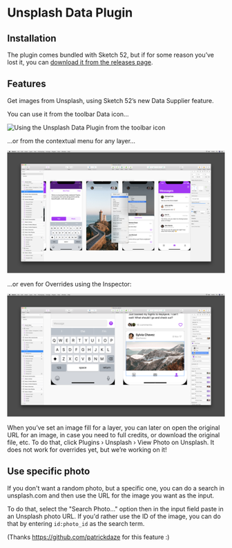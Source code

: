 # Unsplash Data Plugin

## Installation

The plugin comes bundled with Sketch 52, but if for some reason you’ve lost it, you can [download it from the releases page](https://github.com/sketch-hq/unsplash-sketchplugin/releases/latest).

## Features

Get images from Unsplash, using Sketch 52’s new Data Supplier feature.

You can use it from the toolbar Data icon…

![Using the Unsplash Data Plugin from the toolbar icon](docs/unsplash-screenshot-001.png)

…or from the contextual menu for any layer…

![Using the Unsplash Data Plugin from the contextual menu](docs/unsplash-screenshot-002.png)

…or even for Overrides using the Inspector:

![Using the Unsplash Data Plugin for Overrides from the Inspector](docs/unsplash-screenshot-003.png)

When you’ve set an image fill for a layer, you can later on open the original URL for an image, in case you need to full credits, or download the original file, etc. To do that, click Plugins › Unsplash › View Photo on Unsplash. It does not work for overrides yet, but we’re working on it!

## Use specific photo

If you don't want a random photo, but a specific one, you can do a search in unsplash.com and then use the URL for the image you want as the input.

To do that, select the "Search Photo…" option then in the input field paste in an Unsplash photo URL. If you'd rather use the ID of the image, you can do that by entering `id:photo_id` as the search term.

(Thanks <https://github.com/patrickdaze> for this feature :)